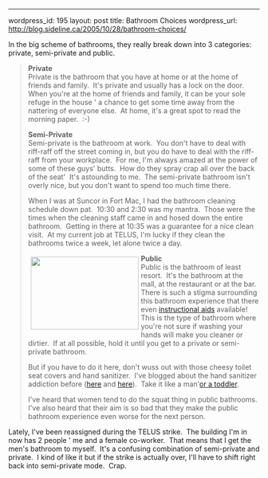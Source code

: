 --- 
wordpress_id: 195
layout: post
title: Bathroom Choices
wordpress_url: http://blog.sideline.ca/2005/10/28/bathroom-choices/

<p>In the big scheme of bathrooms, they really break down into 3 categories:  private, semi-private and public.</p>
<blockquote>
<p><strong><a href="http://www.toiletmuseum.com/lgpic.php'photo=celebrity/jenny2.jpg"><img alt="" hspace="5" src="http://www.toiletmuseum.com/celebrity/jenny.jpg" align="right" vspace="5" border="0" /></a>Private</strong><br />Private is the bathroom that you have at home or at the home of friends and family.  It's private and usually has a lock on the door.  When you're at the home of friends and family, it can be your sole refuge in the house ' a chance to get some time away from the nattering of everyone else.  At home, it's a great spot to read the morning paper.  :-)</p>
<p><strong>Semi-Private</strong><br />Semi-private is the bathroom at work.  You don't have to deal with riff-raff off the street coming in, but you do have to deal with the riff-raff from your workplace.  For me, I'm always amazed at the power of some of these guys' butts.  How do they spray crap all over the back of the seat'  It's astounding to me.  The semi-private bathroom isn't overly nice, but you don't want to spend too much time there.</p>
<p>When I was at Suncor in Fort Mac, I had the bathroom cleaning schedule down pat.  10:30 and 2:30 was my mantra.  Those were the times when the cleaning staff came in and hosed down the entire bathroom.  Getting in there at 10:35 was a guarantee for a nice clean visit.  At my current job at TELUS, I'm lucky if they clean the bathrooms twice a week, let alone twice a day.</p><a href="http://www.toiletmuseum.com/lgpic.php'photo=celebrity/train2.jpg"><img height="146" alt="" hspace="5" src="http://www.toiletmuseum.com/celebrity/train.jpg" width="216" align="left" vspace="5" border="0" /></a> 
<p><strong>Public</strong><br />Public is the bathroom of least resort.  It's the bathroom at the mall, at the restaurant or at the bar.  There is such a stigma surrounding this bathroom experience that there even <a href="http://www.crazyhill.com/hung/other_game/urinal.swf">instructional aids</a> available!  This is the type of bathroom where you're not sure if washing your hands will make you cleaner or dirtier.  If at all possible, hold it until you get to a private or semi-private bathroom.</p>
<p>But if you have to do it here, don't wuss out with those cheesy toilet seat covers and hand sanitizer.  I've blogged about the hand sanitizer addiction before (<a href="http://my.aream.ca/blogs/mike/archive/2004/09/14/157.aspx">here</a> and <a href="http://my.aream.ca/blogs/mike/archive/2004/09/14/158.aspx">here</a>).  Take it like a man'<a href="http://toddlerstoday.com/resources/articles/germsgood.htm">or a toddler</a>.</p>
<p>I've heard that women tend to do the squat thing in public bathrooms.  I've also heard that their aim is so bad that they make the public bathroom experience even worse for the next person.</p></blockquote>
<p>Lately, I've been reassigned during the TELUS strike.  The building I'm in now has 2 people ' me and a female co-worker.  That means that I get the men's bathroom to myself.  It's a confusing combination of semi-private and private.  I kind of like it but if the strike is actually over, I'll have to shift right back into semi-private mode.  Crap.</p>
